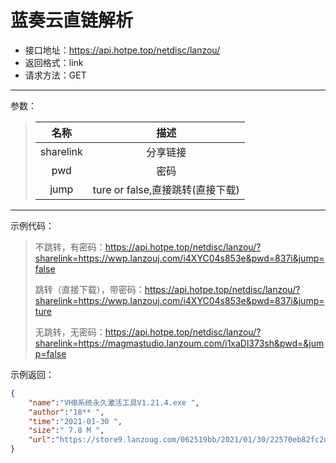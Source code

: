 # 蓝奏云直链解析

- 接口地址：https://api.hotpe.top/netdisc/lanzou/
- 返回格式：link
- 请求方法：GET



---

参数：

> |   名称    |               描述               |
> | :-------: | :------------------------------: |
> | sharelink |             分享链接             |
> |    pwd    |               密码               |
> |   jump    | ture or false,直接跳转(直接下载) |



---

示例代码：

> 不跳转，有密码：https://api.hotpe.top/netdisc/lanzou/?sharelink=https://wwp.lanzouj.com/i4XYC04s853e&pwd=837i&jump=false
>
> 跳转（直接下载），带密码：https://api.hotpe.top/netdisc/lanzou/?sharelink=https://wwp.lanzouj.com/i4XYC04s853e&pwd=837i&jump=ture
>
> 无跳转，无密码：https://api.hotpe.top/netdisc/lanzou/?sharelink=https://magmastudio.lanzoum.com/i1xaDl373sh&pwd=&jump=false



示例返回：

```json
{
    "name":"VHB系统永久激活工具V1.21.4.exe ",
    "author":"18** ",
    "time":"2021-01-30 ",
    "size":" 7.8 M ",
    "url":"https://store9.lanzoug.com/062519bb/2021/01/30/22570eb82fc2d622e3b77d8d933a1649.exe?st=-_shBndPATRVyv83-ZNZbw&e=1656157970&b=UlYORlUXVrRXsVG8V_bAEu1acALpQ4VboBbJd6VbUV7NRvAyMBeMDslG_aA7AG4Q6vCLgO1wO1CloAYlp5BjNfbFIuDjpVe1Y2V3pRYg_c_c&fi=37148717&pid=127-0-0-1&up=2&mp=0&co=1"
}
```

